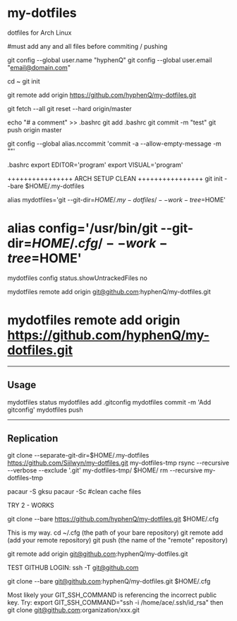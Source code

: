 # my-dotfiles
dotfiles for Arch Linux

#must add any and all files before commiting / pushing

git config --global user.name "hyphenQ"
git config --global user.email "email@domain.com"


cd ~
git init

git remote add origin https://github.com/hyphenQ/my-dotfiles.git

git fetch --all
git reset --hard origin/master

echo "# a comment" >> .bashrc
git add .bashrc
git commit -m "test"
git push origin master

git config --global alias.nccommit 'commit -a --allow-empty-message -m ""'

.bashrc
	export EDITOR='program'
	export VISUAL='program'

++++++++++++++++
ARCH SETUP CLEAN
++++++++++++++++
git init --bare $HOME/.my-dotfiles

alias mydotfiles='git --git-dir=$HOME/.my-dotfiles/ --work-tree=$HOME'
# alias config='/usr/bin/git --git-dir=$HOME/.cfg/ --work-tree=$HOME'
mydotfiles config status.showUntrackedFiles no

mydotfiles remote add origin git@github.com:hyphenQ/my-dotfiles.git
# mydotfiles remote add origin https://github.com/hyphenQ/my-dotfiles.git
-----
Usage
-----
mydotfiles status
mydotfiles add .gitconfig
mydotfiles commit -m 'Add gitconfig'
mydotfiles push

-----------
Replication
-----------
git clone --separate-git-dir=$HOME/.my-dotfiles https://github.com/Siilwyn/my-dotfiles.git my-dotfiles-tmp
rsync --recursive --verbose --exclude '.git' my-dotfiles-tmp/ $HOME/
rm --recursive my-dotfiles-tmp


pacaur -S gksu
pacaur -Sc #clean cache files



TRY 2 - WORKS

git clone --bare https://github.com/hyphenQ/my-dotfiles.git $HOME/.cfg

This is my way.
cd ~/.cfg (the path of your bare repository)
git remote add <name> <url> (add your remote repository)
git push <repository> (the name of the "remote" repository)

git remote add origin git@github.com:hyphenQ/my-dotfiles.git

TEST GITHUB LOGIN:
ssh -T git@github.com

git clone --bare git@github.com:hyphenQ/my-dotfiles.git $HOME/.cfg


Most likely your GIT_SSH_COMMAND is referencing the incorrect public key.
Try:
export GIT_SSH_COMMAND="ssh -i /home/ace/.ssh/id_rsa"
then
git clone git@github.com:organization/xxx.git

